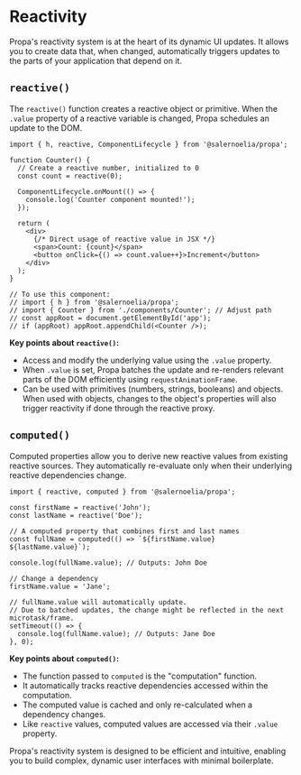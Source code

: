 # Reactivity

Propa's reactivity system is at the heart of its dynamic UI updates. It allows you to create data that, when changed, automatically triggers updates to the parts of your application that depend on it.

## `reactive()`

The `reactive()` function creates a reactive object or primitive. When the `.value` property of a reactive variable is changed, Propa schedules an update to the DOM.

```tsx
import { h, reactive, ComponentLifecycle } from '@salernoelia/propa';

function Counter() {
  // Create a reactive number, initialized to 0
  const count = reactive(0);

  ComponentLifecycle.onMount(() => {
    console.log('Counter component mounted!');
  });

  return (
    <div>
      {/* Direct usage of reactive value in JSX */}
      <span>Count: {count}</span>
      <button onClick={() => count.value++}>Increment</button>
    </div>
  );
}

// To use this component:
// import { h } from '@salernoelia/propa';
// import { Counter } from './components/Counter'; // Adjust path
// const appRoot = document.getElementById('app');
// if (appRoot) appRoot.appendChild(<Counter />);
```

**Key points about `reactive()`:**
*   Access and modify the underlying value using the `.value` property.
*   When `.value` is set, Propa batches the update and re-renders relevant parts of the DOM efficiently using `requestAnimationFrame`.
*   Can be used with primitives (numbers, strings, booleans) and objects. When used with objects, changes to the object's properties will also trigger reactivity if done through the reactive proxy.

## `computed()`

Computed properties allow you to derive new reactive values from existing reactive sources. They automatically re-evaluate only when their underlying reactive dependencies change.

```tsx
import { reactive, computed } from '@salernoelia/propa';

const firstName = reactive('John');
const lastName = reactive('Doe');

// A computed property that combines first and last names
const fullName = computed(() => `${firstName.value} ${lastName.value}`);

console.log(fullName.value); // Outputs: John Doe

// Change a dependency
firstName.value = 'Jane';

// fullName.value will automatically update.
// Due to batched updates, the change might be reflected in the next microtask/frame.
setTimeout(() => {
  console.log(fullName.value); // Outputs: Jane Doe
}, 0);
```

**Key points about `computed()`:**
*   The function passed to `computed` is the "computation" function.
*   It automatically tracks reactive dependencies accessed within the computation.
*   The computed value is cached and only re-calculated when a dependency changes.
*   Like `reactive` values, computed values are accessed via their `.value` property.

Propa's reactivity system is designed to be efficient and intuitive, enabling you to build complex, dynamic user interfaces with minimal boilerplate.
